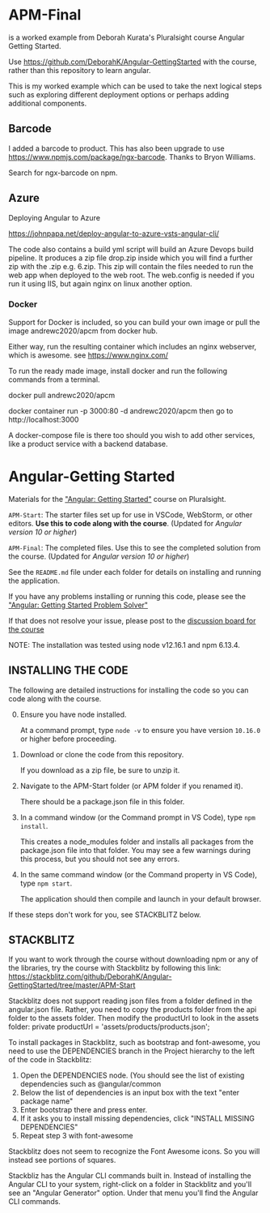 # APM-Final


is a worked example from Deborah Kurata's Pluralsight course Angular Getting Started.

Use https://github.com/DeborahK/Angular-GettingStarted with the course, rather than this repository to learn angular.

This is my worked example which can be used to take the next logical steps such as exploring different deployment options or perhaps adding additional components.

## Barcode

I added a barcode to product. This has also been upgrade to use https://www.npmjs.com/package/ngx-barcode. Thanks to Bryon Williams.

Search for  ngx-barcode on npm.

## Azure

Deploying Angular to Azure

https://johnpapa.net/deploy-angular-to-azure-vsts-angular-cli/

The code also contains a build yml script will build an Azure Devops build pipeline. It produces a zip file drop.zip inside which you will find a further zip with the <build number>.zip e.g. 6.zip. This zip will contain the files needed to run the web app when deployed to the web root. The web.config is needed if you run it using IIS, but again nginx on linux another option.

### Docker

Support for Docker is included, so you can build your own image or pull the image andrewc2020/apcm from docker hub.

Either way, run the resulting container which includes an nginx webserver, which is awesome. see https://www.nginx.com/

To run the ready made image, install docker and run the following commands from a terminal.

docker pull andrewc2020/apcm 


docker container run -p 3000:80 -d andrewc2020/apcm then go to http://localhost:3000

A docker-compose file is there too should you wish to add other services, like a product service with a backend database.

# Angular-Getting Started
Materials for the ["Angular: Getting Started"](http://bit.ly/Angular-GettingStarted) course on Pluralsight.

`APM-Start`: The starter files set up for use in VSCode, WebStorm, or other editors. **Use this to code along with the course**. (Updated for <i>Angular version 10 or higher</i>)

`APM-Final`: The completed files. Use this to see the completed solution from the course. (Updated for <i>Angular version 10 or higher</i>)

See the `README.md` file under each folder for details on installing and running the application.

If you have any problems installing or running this code, please see the ["Angular: Getting Started Problem Solver"](http://blogs.msmvps.com/deborahk/angular-2-getting-started-problem-solver/)

If that does not resolve your issue, please post to the [discussion board for the course](https://app.pluralsight.com/library/courses/angular-2-getting-started-update/discussion)

NOTE: The installation was tested using node v12.16.1 and npm 6.13.4.

## INSTALLING THE CODE

The following are detailed instructions for installing the code so you can code along with the course.

0) Ensure you have node installed.

   At a command prompt, type `node -v` to ensure you have version `10.16.0` or higher before proceeding.

1) Download or clone the code from this repository.

   If you download as a zip file, be sure to unzip it.

2) Navigate to the APM-Start folder (or APM folder if you renamed it).

   There should be a package.json file in this folder.

3) In a command window (or the Command prompt in VS Code), type `npm install`.

   This creates a node_modules folder and installs all packages from the package.json file into that folder. You may see a few warnings during this process, but you should not see any errors.
   
4) In the same command window (or the Command property in VS Code), type `npm start`.

   The application should then compile and launch in your default browser.
   
If these steps don't work for you, see STACKBLITZ below.

## STACKBLITZ

If you want to work through the course without downloading npm or any of the libraries, try the course with Stackblitz by following this link: https://stackblitz.com/github/DeborahK/Angular-GettingStarted/tree/master/APM-Start

Stackblitz does not support reading json files from a folder defined in the angular.json file. Rather, you need to copy the products folder from the api folder to the assets folder. Then modify the productUrl to look in the assets folder: private productUrl = 'assets/products/products.json';

To install packages in Stackblitz, such as bootstrap and font-awesome, you need to use the DEPENDENCIES branch in the Project hierarchy to the left of the code in Stackblitz:
1) Open the DEPENDENCIES node. (You should see the list of existing dependencies such as @angular/common
2) Below the list of dependencies is an input box with the text "enter package name"
3) Enter bootstrap there and press enter.
4) If it asks you to install missing dependencies, click "INSTALL MISSING DEPENDENCIES"
5) Repeat step 3 with font-awesome

Stackblitz does not seem to recognize the Font Awesome icons. So you will instead see portions of squares.

Stackbliz has the Angular CLI commands built in. Instead of installing the Angular CLI to your system, right-click on a folder in Stackblitz and you'll see an "Angular Generator" option. Under that menu you'll find the Angular CLI commands.
